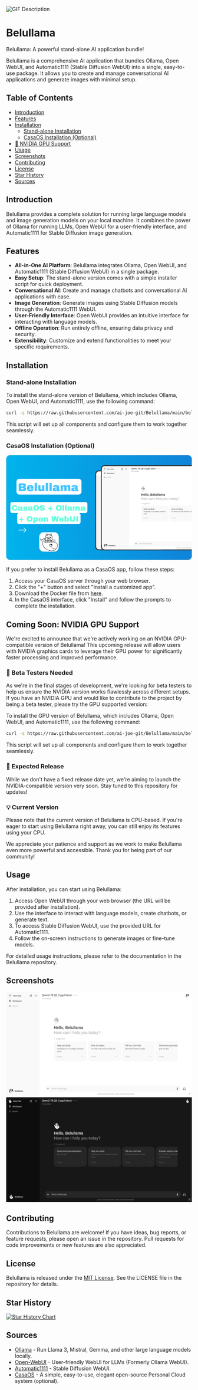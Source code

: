 ![GIF Description](ezgif-3-bc1a9cf5bb.gif)

# Belullama

Belullama: A powerful stand-alone AI application bundle!

Belullama is a comprehensive AI application that bundles Ollama, Open WebUI, and Automatic1111 (Stable Diffusion WebUI) into a single, easy-to-use package. It allows you to create and manage conversational AI applications and generate images with minimal setup.

## Table of Contents
- [Introduction](#introduction)
- [Features](#features)
- [Installation](#installation)  
  - [Stand-alone Installation](#stand-alone-installation)  
  - [CasaOS Installation (Optional)](#casaos-installation-optional)
- [🚀 NVIDIA GPU Support](#coming-soon-nvidia-gpu-support)
- [Usage](#usage)
- [Screenshots](#screenshots)
- [Contributing](#contributing)
- [License](#license)
- [Star History](#star-history)
- [Sources](#sources)

## Introduction

Belullama provides a complete solution for running large language models and image generation models on your local machine. It combines the power of Ollama for running LLMs, Open WebUI for a user-friendly interface, and Automatic1111 for Stable Diffusion image generation.

## Features

- **All-in-One AI Platform**: Belullama integrates Ollama, Open WebUI, and Automatic1111 (Stable Diffusion WebUI) in a single package.
- **Easy Setup**: The stand-alone version comes with a simple installer script for quick deployment.
- **Conversational AI**: Create and manage chatbots and conversational AI applications with ease.
- **Image Generation**: Generate images using Stable Diffusion models through the Automatic1111 WebUI.
- **User-Friendly Interface**: Open WebUI provides an intuitive interface for interacting with language models.
- **Offline Operation**: Run entirely offline, ensuring data privacy and security.
- **Extensibility**: Customize and extend functionalities to meet your specific requirements.


## Installation

### Stand-alone Installation

To install the stand-alone version of Belullama, which includes Ollama, Open WebUI, and Automatic1111, use the following command:

```bash
curl -s https://raw.githubusercontent.com/ai-joe-git/Belullama/main/belullama_installer.sh | sudo bash
```

This script will set up all components and configure them to work together seamlessly.

### CasaOS Installation (Optional)

![Image Description](thumbnail.png)

If you prefer to install Belullama as a CasaOS app, follow these steps:

1. Access your CasaOS server through your web browser.
2. Click the "+" button and select "Install a customized app".
3. Download the Docker file from [here](https://github.com/ai-joe-git/Belullama/blob/main/BelullamaStableDiffusionBETA.yaml).
4. In the CasaOS interface, click "Install" and follow the prompts to complete the installation.

## Coming Soon: NVIDIA GPU Support

We're excited to announce that we're actively working on an NVIDIA GPU-compatible version of Belullama! This upcoming release will allow users with NVIDIA graphics cards to leverage their GPU power for significantly faster processing and improved performance.

### 🧪 Beta Testers Needed

As we're in the final stages of development, we're looking for beta testers to help us ensure the NVIDIA version works flawlessly across different setups. If you have an NVIDIA GPU and would like to contribute to the project by being a beta tester, please try the GPU supported version:

To install the GPU version of Belullama, which includes Ollama, Open WebUI, and Automatic1111, use the following command:

```bash
curl -s https://raw.githubusercontent.com/ai-joe-git/Belullama/main/belullama_installer_gpu.sh | sudo bash
```

This script will set up all components and configure them to work together seamlessly.

### 📅 Expected Release

While we don't have a fixed release date yet, we're aiming to launch the NVIDIA-compatible version very soon. Stay tuned to this repository for updates!

### 💡 Current Version

Please note that the current version of Belullama is CPU-based. If you're eager to start using Belullama right away, you can still enjoy its features using your CPU.

We appreciate your patience and support as we work to make Belullama even more powerful and accessible. Thank you for being part of our community!

## Usage

After installation, you can start using Belullama:

1. Access Open WebUI through your web browser (the URL will be provided after installation).
2. Use the interface to interact with language models, create chatbots, or generate text.
3. To access Stable Diffusion WebUI, use the provided URL for Automatic1111.
4. Follow the on-screen instructions to generate images or fine-tune models.

For detailed usage instructions, please refer to the documentation in the Belullama repository.

## Screenshots

![Screenshot 1](screenshot-1.png)
![Screenshot 2](screenshot-2.png)



## Contributing

Contributions to Belullama are welcome! If you have ideas, bug reports, or feature requests, please open an issue in the repository. Pull requests for code improvements or new features are also appreciated.

## License

Belullama is released under the [MIT License](https://opensource.org/licenses/MIT). See the LICENSE file in the repository for details.

## Star History

<a href="https://star-history.com/#ai-joe-git/Belullama&Date"> <picture>   <source media="(prefers-color-scheme: dark)" srcset="https://api.star-history.com/svg?repos=ai-joe-git/Belullama&type=Date&theme=dark" />
   <source media="(prefers-color-scheme: light)" srcset="https://api.star-history.com/svg?repos=ai-joe-git/Belullama&type=Date" />
   <img alt="Star History Chart" src="https://api.star-history.com/svg?repos=ai-joe-git/Belullama&type=Date" /> </picture>
</a>

## Sources

- [Ollama](https://ollama.com) - Run Llama 3, Mistral, Gemma, and other large language models locally.
- [Open-WebUI](https://openwebui.com) - User-friendly WebUI for LLMs (Formerly Ollama WebUI).
- [Automatic1111](https://github.com/AUTOMATIC1111/stable-diffusion-webui) - Stable Diffusion WebUI.
- [CasaOS](https://casaos.io) - A simple, easy-to-use, elegant open-source Personal Cloud system (optional).
